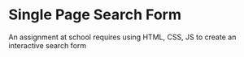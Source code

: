 # Single Page Search Form
An assignment at school requires using HTML, CSS, JS to create an interactive search form 
